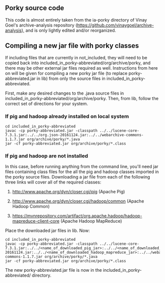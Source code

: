 ## Porky source code

This code is almost entirely taken from the ia-porky directory of Vinay Goel's archive-analysis repository (https://github.com/vinaygoel/archive-analysis), and is only lightly edited and/or reorganized.

## Compiling a new jar file with porky classes

If including files that are currently in not_included, they will need to be copied back into included_in_porky-abbreviated/org/archive/porky, and there may be other external jar files required as well. Instructions from here on will be given for compiling a new porky jar file (to replace porky-abbreviated.jar in lib) from only the source files in included_in_porky-abbreviated.

First, make any desired changes to the .java source files in included_in_porky-abbreviated/org/archive/porky. Then, from lib, follow the correct set of directions for your system.

### If pig and hadoop already installed on local system

```
cd included_in_porky-abbreviated
javac -cp porky-abbreviated.jar -classpath ../../lucene-core-7.3.1.jar:../../org.json-20161124.jar:../../webarchive-commons-1.1.7.jar org/archive/porky/*.java
jar -cf porky-abbreviated.jar org/archive/porky/*.class
```

### If pig and hadoop are not installed

In this case, before running anything from the command line, you'll need jar files containing class files for the all the pig and hadoop classes imported in the porky source files. Downloading a jar file from each of the following three links will cover all of the required classes:

1. http://www.apache.org/dyn/closer.cgi/pig (Apache Pig)

2. http://www.apache.org/dyn/closer.cgi/hadoop/common (Apache Hadoop Common)

3. https://mvnrepository.com/artifact/org.apache.hadoop/hadoop-mapreduce-client-core (Apache Hadoop MapReduce)

Place the downloaded jar files in lib. Now:

```
cd included_in_porky-abbreviated
javac -cp porky-abbreviated.jar -classpath ../../lucene-core-7.3.1.jar:../../<name_of_downloaded_pig_jar>:../../<name_of_downloaded_hadoop_common_jar>:../../org.json-20161124.jar:../../<name_of_downloaded_hadoop_mapreduce_jar>:../../webarchive-commons-1.1.7.jar org/archive/porky/*.java
jar -cf porky-abbreviated.jar org/archive/porky/*.class
```

The new porky-abbreviated.jar file is now in the included_in_porky-abbreviated/ directory.

